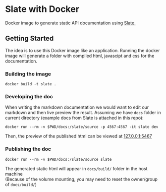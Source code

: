 # Slate with Docker

Docker image to generate static API documentation using [Slate.](https://github.com/lord/slate)

## Getting Started

The idea is to use this Docker image like an application. Running the docker image will generate a folder with compiled html, javascipt and css for the documentation.

### Building the image

```
docker build -t slate .
```

### Developing the doc

When writing the markdown documentation we would want to edit our markdown and then live preview the result. Assuming we have `docs` folder in current directory (example docs from Slate is attached in this repo):

```
docker run --rm -v $PWD/docs:/slate/source -p 4567:4567 -it slate dev
```

Then, the preview of the published html can be viewed at [127.0.0.1:5467](http://127.0.0.1:5467)

### Publishing the doc

```
docker run --rm -v $PWD/docs:/slate/source slate
```

The generated static html will appear in `docs/build/` folder in the host machine  
(Because of the volume mounting, you may need to reset the owner/group of `docs/build/`)